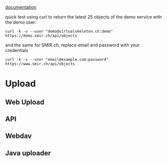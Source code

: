 [documentation](http://www.smir.ch/api/)

quick test using curl to return the latest 25 objects of the demo service with the demo user: 

`curl -k -v --user "demo@virtualskeleton.ch:demo" https://demo.smir.ch/api/objects`

and the same for SMIR.ch, replace email and password with your credentials

`curl -k -v --user "email@example.com:password" https://www.smir.ch/api/objects`



# Upload

## Web Upload

## API

## Webdav

## Java uploader
